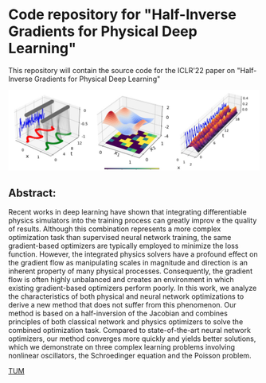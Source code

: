 # Code repository for "Half-Inverse Gradients for Physical Deep Learning" 
This repository will contain the source code for the ICLR'22 paper on "Half-Inverse Gradients for Physical Deep Learning"

![Half-Inverse Gradients Teaser-image](resources/hig-teaser.jpg)

## Abstract:

Recent works in deep learning have shown that integrating differentiable physics simulators into the training process can greatly improv e the quality of results. Although this combination represents a more complex optimization task than supervised neural network training, the same gradient-based optimizers are typically employed to minimize the loss function. However, the integrated physics solvers have a profound effect on the gradient flow as manipulating scales in magnitude and direction is an inherent property of many physical processes. Consequently, the gradient flow is often highly unbalanced and creates an environment in which existing gradient-based optimizers perform poorly. In this work, we analyze the characteristics of both physical and neural network optimizations to derive a new method that does not suffer from this phenomenon. Our method is based on a half-inversion of the Jacobian and combines principles of both classical network and physics optimizers to solve the combined optimization task. Compared to state-of-the-art neural network optimizers, our method converges more quickly and yields better solutions, which we demonstrate on three complex learning problems involving nonlinear oscillators, the Schroedinger equation and the Poisson problem.

[TUM](https://ge.in.tum.de/)

